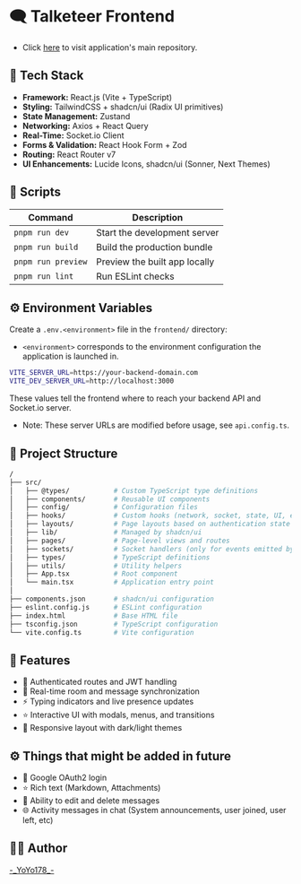 # 🗨️ Talketeer Frontend
- Click [here](https://github.com/YoYo178/talketeer) to visit application's main repository.

## 🧩 Tech Stack

- **Framework:** React.js (Vite + TypeScript)
- **Styling:** TailwindCSS + shadcn/ui (Radix UI primitives)
- **State Management:** Zustand
- **Networking:** Axios + React Query
- **Real-Time:** Socket.io Client
- **Forms & Validation:** React Hook Form + Zod
- **Routing:** React Router v7
- **UI Enhancements:** Lucide Icons, shadcn/ui (Sonner, Next Themes)

## 🚀 Scripts

| Command | Description |
|----------|-------------|
| `pnpm run dev` | Start the development server |
| `pnpm run build` | Build the production bundle |
| `pnpm run preview` | Preview the built app locally |
| `pnpm run lint` | Run ESLint checks |

## ⚙️ Environment Variables

Create a `.env.<environment>` file in the `frontend/` directory:
  - `<environment>` corresponds to the environment configuration the application is launched in.

```bash
VITE_SERVER_URL=https://your-backend-domain.com
VITE_DEV_SERVER_URL=http://localhost:3000
```
These values tell the frontend where to reach your backend API and Socket.io server.
  - Note: These server URLs are modified before usage, see `api.config.ts`.

## 📁 Project Structure
```bash
/
├── src/
│   ├── @types/           # Custom TypeScript type definitions
│   ├── components/       # Reusable UI components
│   ├── config/           # Configuration files
│   ├── hooks/            # Custom hooks (network, socket, state, UI, etc.)
│   ├── layouts/          # Page layouts based on authentication state
│   ├── lib/              # Managed by shadcn/ui
│   ├── pages/            # Page-level views and routes
│   ├── sockets/          # Socket handlers (only for events emitted by server)
│   ├── types/            # TypeScript definitions
│   ├── utils/            # Utility helpers
│   ├── App.tsx           # Root component
│   └── main.tsx          # Application entry point
│
├── components.json       # shadcn/ui configuration
├── eslint.config.js      # ESLint configuration
├── index.html            # Base HTML file
├── tsconfig.json         # TypeScript configuration
└── vite.config.ts        # Vite configuration
```

## 🧠 Features

- 🔐 Authenticated routes and JWT handling
- 💬 Real-time room and message synchronization
- ⚡ Typing indicators and live presence updates
- ⭐ Interactive UI with modals, menus, and transitions
- 📱 Responsive layout with dark/light themes

## ⚙️ Things that might be added in future

- 🔐 Google OAuth2 login
- ⭐ Rich text (Markdown, Attachments)
- 💬 Ability to edit and delete messages
- 🌐 Activity messages in chat (System announcements, user joined, user left, etc)

## 🧑‍💻 Author
[-\_YoYo178\_-](https://github.com/YoYo178)